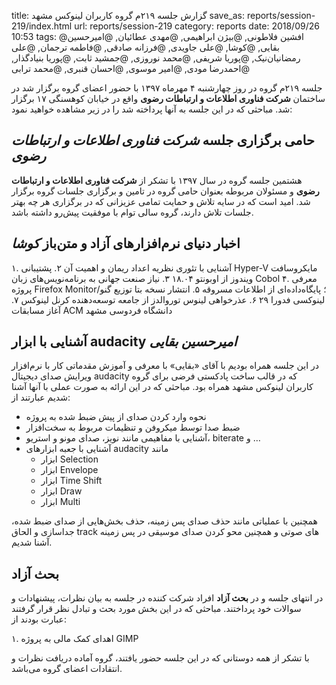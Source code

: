 title: گزارش جلسه ۲۱۹م گروه کاربران لینوکس مشهد
save_as: reports/session-219/index.html
url: reports/session-219
category: reports
date: 2018/09/26 10:53
tags: @افشین فلاطونی, @بیژن ابراهیمی, @مهدی عطائیان, @امیرحسین بقایی, @کوشا, @علی جاویدی, @فرزانه صادقی, @فاطمه ترجمان, @علی رمضانیان‌نیک, @پوریا شریفی, @محمد نوروزی, @جمشید ثابت, @پوریا بنیادگذار, @احمدرضا مودی, @امیر موسوی, @احسان قنبری, @محمد ترابی

جلسه ۲۱۹م گروه در روز چهارشنبه ۴ مهرماه ۱۳۹۷ با حضور اعضای
گروه برگزار شد در ساختمان **شرکت فناوری اطلاعات و ارتباطات رضوی**
واقع در خیابان کوهسنگی ۱۷ برگزار شد. مباحثی که در این جلسه به
آنها پرداخته شد را در زیر مشاهده خواهید نمود:
<!--more-->


## حامی برگزاری جلسه *شرکت فناوری اطلاعات و ارتباطات رضوی*
هشتمین جلسه گروه در سال ۱۳۹۷ با تشکر از **شرکت فناوری اطلاعات و ارتباطات رضوی**
و مسئولان مربوطه بعنوان حامی گروه در تامین و برگزاری جلسات گروه برگزار شد. 
امید است که در سایه تلاش و حمایت تمامی عزیزانی که در برگزاری هر چه بهتر جلسات
تلاش دارند، گروه سالی توام با موفقیت پیش‌رو داشته باشد.

## اخبار دنیای نرم‌افزارهای آزاد و متن‌باز *کوشا*
۱. آشنایی با تئوری نظریه اعداد ریمان و اهمیت آن
۲. پشتیبانی Hyper-V مایکروسافت ویندوز از اوبونتو ۱۸.۰۴
۳. نیاز صنعت جهانی به برنامه‌نویس‌های زبان Cobol
۴. معرفی پروژه Firefox Monitor؛ پایگاه‌داده‌ای از اطلاعات مسروقه
۵. انتشار نسخه بتا توزیع گنو/لینوکسی فدورا ۲۹
۶. عذرخواهی لینوس توروالدز از جامعه توسعه‌دهنده کرنل لینوکس
۷. آغاز مسابقات ACM دانشگاه فردوسی مشهد

## آشنایی با ابزار audacity *امیرحسین بقایی*
در این جلسه همراه بودیم با آقای «بقایی» با معرفی و آموزش مقدماتی کار با
نرم‌افزار ویرایش صدای دیجیتال audacity که در قالب ساخت پادکستی فرضی برای گروه
کاربران لینوکس مشهد همراه بود. مباحثی که در این ارائه به صورت عملی با آنها آشنا شدیم
عبارتند از:

- نحوه وارد کردن صدای از پیش ضبط شده به پروژه
- ضبط صدا توسط میکروفن و تنظیمات مربوط به سخت‌افزار
- آشنایی با مفاهیمی مانند نویز، صدای مونو و استریو، biterate و …
- آشنایی با جعبه ابزارهای audacity مانند
    - ابزار Selection
    - ابزار Envelope
    - ابزار Time Shift
    - ابزار Draw
    - ابزار Multi

همچنین با عملیاتی مانند حذف صدای پس زمینه، حذف بخش‌هایی از صدای ضبط شده، جداسازی و 
الحاق track های صوتی و همچنین محو کردن صدای موسیقی در پس زمینه آشنا شدیم.


## بحث آزاد
در انتهای جلسه و در **بحث آزاد** افراد شرکت کننده
در جلسه به بیان نظرات، پیشنهادات و سوالات خود پرداختند. مباحثی که در این بخش مورد
بحث و تبادل نظر قرار گرفتند عبارت بودند از:

۱. اهدای کمک مالی به پروژه GIMP

با تشکر از همه دوستانی که در این جلسه حضور یافتند،
گروه آماده دریافت نظرات و انتقادات اعضای گروه می‌باشد.

